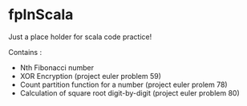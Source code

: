 # fpInScala

Just a place holder for scala code practice!

Contains :

* Nth Fibonacci number
* XOR Encryption (project euler problem 59)
* Count partition function for a number (project euler prolem 78)
* Calculation of square root digit-by-digit (project euler problem 80)
